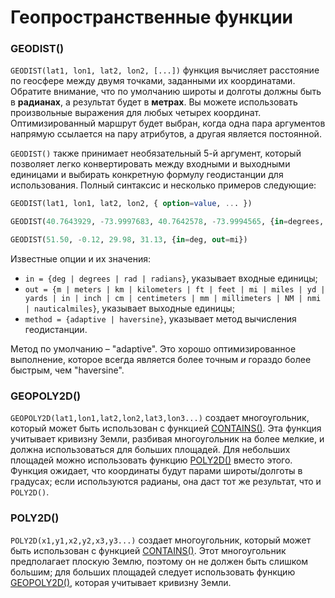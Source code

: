 # Геопространственные функции

### GEODIST()
`GEODIST(lat1, lon1, lat2, lon2, [...])` функция вычисляет расстояние по геосфере между двумя точками, заданными их координатами. Обратите внимание, что по умолчанию широты и долготы должны быть в **радианах**, а результат будет в **метрах**. Вы можете использовать произвольные выражения для любых четырех координат. Оптимизированный маршрут будет выбран, когда одна пара аргументов напрямую ссылается на пару атрибутов, а другая является постоянной.

`GEODIST()` также принимает необязательный 5-й аргумент, который позволяет легко конвертировать между входными и выходными единицами и выбирать конкретную формулу геодистанции для использования. Полный синтаксис и несколько примеров следующие:

```sql
GEODIST(lat1, lon1, lat2, lon2, { option=value, ... })

GEODIST(40.7643929, -73.9997683, 40.7642578, -73.9994565, {in=degrees, out=feet})

GEODIST(51.50, -0.12, 29.98, 31.13, {in=deg, out=mi})
```

Известные опции и их значения:

* `in = {deg | degrees | rad | radians}`, указывает входные единицы;
* `out = {m | meters | km | kilometers | ft | feet | mi | miles | yd | yards | in | inch | cm | centimeters | mm | millimeters | NM | nmi | nauticalmiles}`, указывает выходные единицы;
* `method = {adaptive | haversine}`, указывает метод вычисления геодистанции.

Метод по умолчанию – "adaptive". Это хорошо оптимизированное выполнение, которое всегда является более точным *и* гораздо более быстрым, чем "haversine".

### GEOPOLY2D()
`GEOPOLY2D(lat1,lon1,lat2,lon2,lat3,lon3...)` создает многоугольник, который может быть использован с функцией [CONTAINS()](../Functions/Arrays_and_conditions_functions.md#CONTAINS%28%29). Эта функция учитывает кривизну Земли, разбивая многоугольник на более мелкие, и должна использоваться для больших площадей. Для небольших площадей можно использовать функцию [POLY2D()](../Functions/Geo_spatial_functions.md#POLY2D%28%29) вместо этого. Функция ожидает, что координаты будут парами широты/долготы в градусах; если используются радианы, она даст тот же результат, что и `POLY2D()`.

### POLY2D()
`POLY2D(x1,y1,x2,y2,x3,y3...)` создает многоугольник, который может быть использован с функцией [CONTAINS()](../Functions/Arrays_and_conditions_functions.md#CONTAINS%28%29). Этот многоугольник предполагает плоскую Землю, поэтому он не должен быть слишком большим; для больших площадей следует использовать функцию [GEOPOLY2D()](../Functions/Geo_spatial_functions.md#GEOPOLY2D%28%29), которая учитывает кривизну Земли.

<!-- proofread -->
